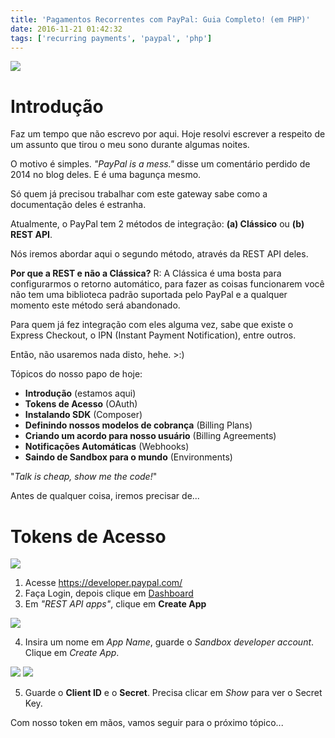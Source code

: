 ```yaml
---
title: 'Pagamentos Recorrentes com PayPal: Guia Completo! (em PHP)'
date: 2016-11-21 01:42:32
tags: ['recurring payments', 'paypal', 'php']
---
```


![](never-give-up_o_1608723.jpg)

# Introdução


Faz um tempo que não escrevo por aqui. Hoje resolvi escrever a respeito de um assunto que tirou o meu sono durante algumas noites.

O motivo é simples. *"PayPal is a mess."* disse um comentário perdido de 2014 no blog deles. E é uma bagunça mesmo.

Só quem já precisou trabalhar com este gateway sabe como a documentação deles é estranha.

Atualmente, o PayPal tem 2 métodos de integração: **(a) Clássico** ou **(b) REST API**.

Nós iremos abordar aqui o segundo método, através da REST API deles.

**Por que a REST e não a Clássica?**
R: A Clássica é uma bosta para configurarmos o retorno automático, para fazer as coisas funcionarem você não tem uma biblioteca padrão suportada pelo PayPal e a qualquer momento este método será abandonado.

Para quem já fez integração com eles alguma vez, sabe que existe o Express Checkout, o IPN (Instant Payment Notification), entre outros.

Então, não usaremos nada disto, hehe. >:)

Tópicos do nosso papo de hoje:

- **Introdução** (estamos aqui)
- **Tokens de Acesso** (OAuth)
- **Instalando SDK** (Composer)
- **Definindo nossos modelos de cobrança** (Billing Plans)
- **Criando um acordo para nosso usuário** (Billing Agreements)
- **Notificações Automáticas** (Webhooks)
- **Saindo de Sandbox para o mundo** (Environments)

"*Talk is cheap, show me the code!*"

Antes de qualquer coisa, iremos precisar de...

# Tokens de Acesso

![](oauth.jpg)

1) Acesse https://developer.paypal.com/
2) Faça Login, depois clique em [Dashboard](https://developer.paypal.com/developer/applications/)
3) Em *"REST API apps"*, clique em **Create App**

![](0.png)

4) Insira um nome em *App Name*, guarde o *Sandbox developer account*. Clique em *Create App*.

![](1.jpg)
![](2.png)

5) Guarde o **Client ID** e  o **Secret**. Precisa clicar em *Show* para ver o Secret Key.

Com nosso token em mãos, vamos seguir para o próximo tópico...